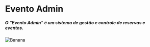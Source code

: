 # Evento Admin
##### O "Evento Admin" é um sistema de gestão e controle de reservas e eventos.

![Banana](http://cdn.osxdaily.com/wp-content/uploads/2013/07/dancing-banana.gif)

